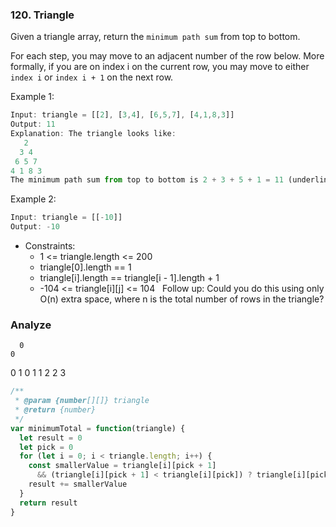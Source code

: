 ### 120. Triangle

Given a triangle array, return the `minimum path sum` from top to bottom.

For each step, you may move to an adjacent number of the row below. More formally, if you are on index i on the current row, you may move to either `index i` or `index i + 1` on the next row.

Example 1:

```js
Input: triangle = [[2], [3,4], [6,5,7], [4,1,8,3]]
Output: 11
Explanation: The triangle looks like:
   2
  3 4
 6 5 7
4 1 8 3
The minimum path sum from top to bottom is 2 + 3 + 5 + 1 = 11 (underlined above).
```

Example 2:

```js
Input: triangle = [[-10]]
Output: -10
```

* Constraints:
  * 1 <= triangle.length <= 200
  * triangle[0].length == 1
  * triangle[i].length == triangle[i - 1].length + 1
  * -104 <= triangle[i][j] <= 104
 
Follow up: Could you do this using only O(n) extra space, where n is the total number of rows in the triangle?

### Analyze

      0
    0
  0   1
0   1
  1   2
    2
      3

```js
/**
 * @param {number[][]} triangle
 * @return {number}
 */
var minimumTotal = function(triangle) {
  let result = 0
  let pick = 0
  for (let i = 0; i < triangle.length; i++) {
    const smallerValue = triangle[i][pick + 1]
      && (triangle[i][pick + 1] < triangle[i][pick]) ? triangle[i][pick + 1] : triangle[i][pick]
    result += smallerValue
  }
  return result
}
```
